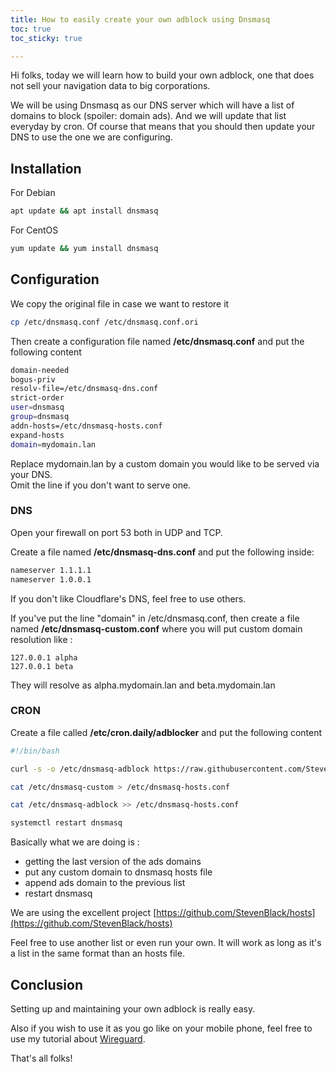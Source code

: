```yaml
---
title: How to easily create your own adblock using Dnsmasq
toc: true
toc_sticky: true

---
```

Hi folks, today we will learn how to build your own adblock, one that does not sell your navigation data to big corporations.

We will be using Dnsmasq as our DNS server which will have a list of domains to block (spoiler: domain ads). And we will update that list everyday by cron. Of course that means that you should then update your DNS to use the one we are configuring.

## Installation

For Debian

```bash
apt update && apt install dnsmasq
```

For CentOS

```bash
yum update && yum install dnsmasq
```

## Configuration

We copy the original file in case we want to restore it

```bash
cp /etc/dnsmasq.conf /etc/dnsmasq.conf.ori
```

Then create a configuration file named **/etc/dnsmasq.conf** and put the following content

```bash
domain-needed
bogus-priv
resolv-file=/etc/dnsmasq-dns.conf
strict-order
user=dnsmasq
group=dnsmasq
addn-hosts=/etc/dnsmasq-hosts.conf
expand-hosts
domain=mydomain.lan
```

Replace mydomain.lan by a custom domain you would like to be served via your DNS.  
Omit the line if you don't want to serve one.

### DNS

Open your firewall on port 53 both in UDP and TCP.

Create a file named **/etc/dnsmasq-dns.conf** and put the following inside:

```bash
nameserver 1.1.1.1
nameserver 1.0.0.1
```

If you don't like Cloudflare's DNS, feel free to use others.  
  
If you've put the line "domain" in /etc/dnsmasq.conf, then create a file named **/etc/dnsmasq-custom.conf** where you will put custom domain resolution like :

    127.0.0.1 alpha
    127.0.0.1 beta

They will resolve as alpha.mydomain.lan and beta.mydomain.lan

### CRON

Create a file called **/etc/cron.daily/adblocker** and put the following content

```bash
#!/bin/bash

curl -s -o /etc/dnsmasq-adblock https://raw.githubusercontent.com/StevenBlack/hosts/master/hosts

cat /etc/dnsmasq-custom > /etc/dnsmasq-hosts.conf

cat /etc/dnsmasq-adblock >> /etc/dnsmasq-hosts.conf

systemctl restart dnsmasq
```

Basically what we are doing is :

* getting the last version of the ads domains
* put any custom domain to dnsmasq hosts file
* append ads domain to the previous list
* restart dnsmasq

We are using the excellent project [https://github.com/StevenBlack/hosts](https://github.com/StevenBlack/hosts)

Feel free to use another list or even run your own. It will work as long as it's a list in the same format than an hosts file.

## Conclusion

Setting up and maintaining your own adblock is really easy.

Also if you wish to use it as you go like on your mobile phone, feel free to use my tutorial about [Wireguard](/how-to-setup-a-vpn-on-ubuntu-using-wireguard/).

  
That's all folks!